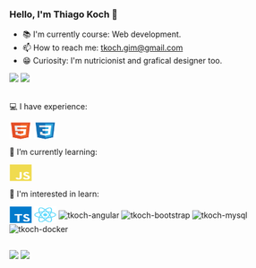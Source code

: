 ### Hello, I'm Thiago Koch 👋

- 📚 I'm currently course: Web development.
- 📫 How to reach me: tkoch.gim@gmail.com
- 😁 Curiosity: I'm nutricionist and grafical designer too.

<div>
  <img height="150em" src="https://github-readme-stats.vercel.app/api?username=tkoch97&count_private=true&show_icons=true&theme=tokyonight">
  <img height="150em" src="https://github-readme-stats.vercel.app/api/top-langs/?username=tkoch97&layout=compact&theme=tokyonight">
</div>

<br/>

<p>💻 I have experience:<p>
   <img align="center" alt="tkoch-HTML" height="30" width="40" src="https://raw.githubusercontent.com/devicons/devicon/master/icons/html5/html5-original.svg">
   <img align="center" alt="tkoch-CSS" height="30" width="40" src="https://raw.githubusercontent.com/devicons/devicon/master/icons/css3/css3-original.svg">

<br/>

<p>🌱 I’m currently learning:<p>
    <img align="center" alt="tkoch-Js" height="30" width="40" src="https://raw.githubusercontent.com/devicons/devicon/master/icons/javascript/javascript-plain.svg">
    <!--- <img align="center" alt="tkoch-C" height="30" width="40" src="https://cdn.jsdelivr.net/gh/devicons/devicon/icons/c/c-plain.svg" /> -->
<br/>

<p>🔭 I'm interested in learn:<p>
    <img align="center" alt="tkoch-Ts" height="30" width="40" src="https://raw.githubusercontent.com/devicons/devicon/master/icons/typescript/typescript-plain.svg">
    <img align="center" alt="tkoch-React" height="30" width="40" src="https://raw.githubusercontent.com/devicons/devicon/master/icons/react/react-original.svg">
    <img align="center" alt="tkoch-angular" height="30" width="40" src="https://cdn.jsdelivr.net/gh/devicons/devicon/icons/angularjs/angularjs-original.svg">
    <img align="center" alt="tkoch-bootstrap" height="30" width="40" src="https://cdn.jsdelivr.net/gh/devicons/devicon/icons/bootstrap/bootstrap-original.svg">
    <img align="center" alt="tkoch-mysql" height="30" width="40" src="https://cdn.jsdelivr.net/gh/devicons/devicon/icons/mysql/mysql-original.svg">
    <img align="center" alt="tkoch-docker" height="30" width="40" src="https://cdn.jsdelivr.net/gh/devicons/devicon/icons/docker/docker-original.svg">
    
<br/>

##

<div>
    <a href="https://www.linkedin.com/in/tkoch97/" target="_blank"><img src="https://img.shields.io/badge/-LinkedIn-%230077B5?style=for-the-badge&logo=linkedin&logoColor=white" target="_blank"></a>
    <a href="https://www.instagram.com/tkoch_97/" target="_blank"><img src="https://img.shields.io/badge/Instagram-E4405F?style=for-the-badge&logo=instagram&logoColor=white" target="_blank"></a>    
</div>  
</footer>

